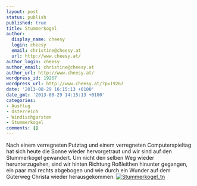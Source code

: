 ```yaml
---
layout: post
status: publish
published: true
title: Stummerkogel
author:
  display_name: cheesy
  login: cheesy
  email: christine@cheesy.at
  url: http://www.cheesy.at/
author_login: cheesy
author_email: christine@cheesy.at
author_url: http://www.cheesy.at/
wordpress_id: 19267
wordpress_url: http://www.cheesy.at/?p=19267
date: '2013-08-29 16:15:13 +0100'
date_gmt: '2013-08-29 14:15:13 +0100'
categories:
- Ausflug
- Österreich
- Windischgarsten
- Stummerkogel
comments: []
---
```

Nach einem verregneten Putztag und einem verregneten Computerspieltag hat sich heute die Sonne wieder hervorgetraut und wir sind auf den Stummerkogel gewandert. Um nicht den selben Weg wieder herunterzugehen, sind wir hinten Richtung Roßleithen hinunter gegangen, ein paar mal rechts abgebogen und wie durch ein Wunder auf dem Güterweg Christa wieder herausgekommen.
[![](http://www.cheesy.at/wp-content/uploads/Stummerkogel_tn.jpg "Stummerkogel\_tn")](http://www.cheesy.at/fotos/urlaub/2012-2013/urlaub-in-windischgarsten/stummerkogel/)
